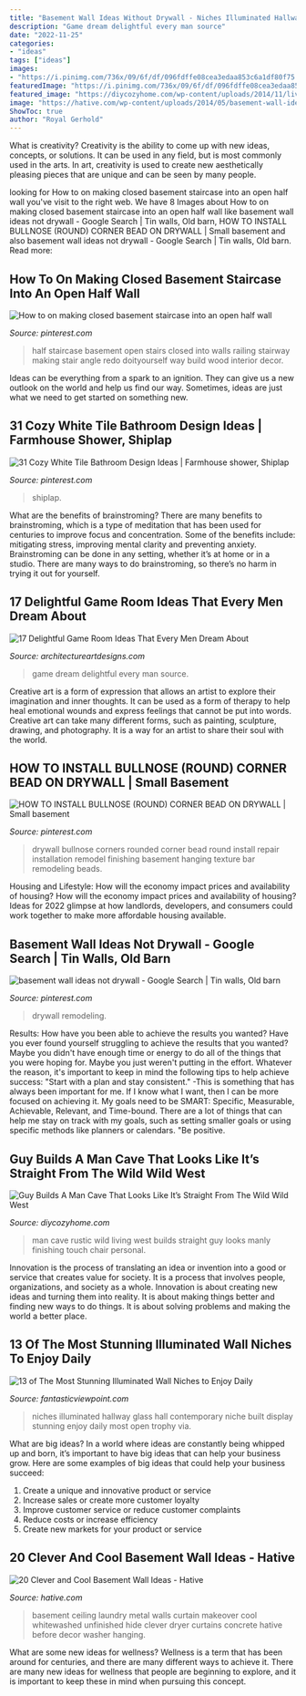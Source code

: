 ```yaml
---
title: "Basement Wall Ideas Without Drywall - Niches Illuminated Hallway Glass Hall Contemporary Niche Built Display Stunning Enjoy Daily Most Open Trophy Via"
description: "Game dream delightful every man source"
date: "2022-11-25"
categories:
- "ideas"
tags: ["ideas"]
images:
- "https://i.pinimg.com/736x/09/6f/df/096fdffe08cea3edaa853c6a1df80f75.jpg"
featuredImage: "https://i.pinimg.com/736x/09/6f/df/096fdffe08cea3edaa853c6a1df80f75.jpg"
featured_image: "https://diycozyhome.com/wp-content/uploads/2014/11/living-room-rustic.jpg"
image: "https://hative.com/wp-content/uploads/2014/05/basement-wall-ideas/9-curtain-for-basement-wall.jpg"
ShowToc: true
author: "Royal Gerhold"
---
```



What is creativity?
Creativity is the ability to come up with new ideas, concepts, or solutions. It can be used in any field, but is most commonly used in the arts. In art, creativity is used to create new aesthetically pleasing pieces that are unique and can be seen by many people.

	

		
looking for How to on making closed basement staircase into an open half wall you've visit to the right web. We have 8 Images about How to on making closed basement staircase into an open half wall like basement wall ideas not drywall - Google Search | Tin walls, Old barn, HOW TO INSTALL BULLNOSE (ROUND) CORNER BEAD ON DRYWALL | Small basement and also basement wall ideas not drywall - Google Search | Tin walls, Old barn. Read more:
		
    
## How To On Making Closed Basement Staircase Into An Open Half Wall

<img loading=lazy src="https://i.pinimg.com/originals/91/20/3f/91203ffd7b562999866fbd1bbae4b06b.jpg" onerror="this.onerror=null;this.src='https://tse1.mm.bing.net/th?id=OIP.MbMZmyQWKnZq7B5XttgZhAAAAA&amp;pid=15.1';" alt="How to on making closed basement staircase into an open half wall">

_Source: pinterest.com_

>half staircase basement open stairs closed into walls railing stairway making stair angle redo doityourself way build wood interior decor. 

	

Ideas can be everything from a spark to an ignition. They can give us a new outlook on the world and help us find our way. Sometimes, ideas are just what we need to get started on something new.

    
## 31 Cozy White Tile Bathroom Design Ideas | Farmhouse Shower, Shiplap

<img loading=lazy src="https://i.pinimg.com/736x/79/8c/71/798c71b1e0eba2d9871e9b5b7aa96c2d.jpg" onerror="this.onerror=null;this.src='https://tse3.mm.bing.net/th?id=OIP.wOp0STyCl9B-dGvpA7tuoQHaLE&amp;pid=15.1';" alt="31 Cozy White Tile Bathroom Design Ideas | Farmhouse shower, Shiplap">

_Source: pinterest.com_

>shiplap. 

	

What are the benefits of brainstroming?
There are many benefits to brainstroming, which is a type of meditation that has been used for centuries to improve focus and concentration. Some of the benefits include: mitigating stress, improving mental clarity and preventing anxiety. Brainstroming can be done in any setting, whether it’s at home or in a studio. There are many ways to do brainstroming, so there’s no harm in trying it out for yourself.

    
## 17 Delightful Game Room Ideas That Every Men Dream About

<img loading=lazy src="http://www.architectureartdesigns.com/wp-content/uploads/2015/10/510-630x564.jpg" onerror="this.onerror=null;this.src='https://tse3.mm.bing.net/th?id=OIP.6TX7W3mVaisVto5TZSDz6wHaGo&amp;pid=15.1';" alt="17 Delightful Game Room Ideas That Every Men Dream About">

_Source: architectureartdesigns.com_

>game dream delightful every man source. 

	

Creative art is a form of expression that allows an artist to explore their imagination and inner thoughts. It can be used as a form of therapy to help heal emotional wounds and express feelings that cannot be put into words. Creative art can take many different forms, such as painting, sculpture, drawing, and photography. It is a way for an artist to share their soul with the world.

    
## HOW TO INSTALL BULLNOSE (ROUND) CORNER BEAD ON DRYWALL | Small Basement

<img loading=lazy src="https://i.pinimg.com/736x/d9/46/3d/d9463d16ba49ccb4cf41ac8cf81e1432--drywall-tools-drywall-corners.jpg" onerror="this.onerror=null;this.src='https://tse1.mm.bing.net/th?id=OIP.HEml3lsTGSNXcuE4Xw514AHaJ4&amp;pid=15.1';" alt="HOW TO INSTALL BULLNOSE (ROUND) CORNER BEAD ON DRYWALL | Small basement">

_Source: pinterest.com_

>drywall bullnose corners rounded corner bead round install repair installation remodel finishing basement hanging texture bar remodeling beads. 

	

Housing and Lifestyle: How will the economy impact prices and availability of housing?
How will the economy impact prices and availability of housing? 
Ideas for 2022 glimpse at how landlords, developers, and consumers could work together to make more affordable housing available.

    
## Basement Wall Ideas Not Drywall - Google Search | Tin Walls, Old Barn

<img loading=lazy src="https://i.pinimg.com/736x/09/6f/df/096fdffe08cea3edaa853c6a1df80f75.jpg" onerror="this.onerror=null;this.src='https://tse3.mm.bing.net/th?id=OIP.hcGW6QNhiSp1CUZZLJkR6AHaJ3&amp;pid=15.1';" alt="basement wall ideas not drywall - Google Search | Tin walls, Old barn">

_Source: pinterest.com_

>drywall remodeling. 

	

Results: How have you been able to achieve the results you wanted?
Have you ever found yourself struggling to achieve the results that you wanted? Maybe you didn't have enough time or energy to do all of the things that you were hoping for. Maybe you just weren't putting in the effort. Whatever the reason, it's important to keep in mind the following tips to help achieve success: 
"Start with a plan and stay consistent." -This is something that has always been important for me. If I know what I want, then I can be more focused on achieving it. My goals need to be SMART: Specific, Measurable, Achievable, Relevant, and Time-bound. There are a lot of things that can help me stay on track with my goals, such as setting smaller goals or using specific methods like planners or calendars. 
"Be positive.

    
## Guy Builds A Man Cave That Looks Like It’s Straight From The Wild Wild West

<img loading=lazy src="https://diycozyhome.com/wp-content/uploads/2014/11/living-room-rustic.jpg" onerror="this.onerror=null;this.src='https://tse3.mm.bing.net/th?id=OIP.YG_HLw9Gt5Q4nlhrWZOqHwHaFj&amp;pid=15.1';" alt="Guy Builds A Man Cave That Looks Like It’s Straight From The Wild Wild West">

_Source: diycozyhome.com_

>man cave rustic wild living west builds straight guy looks manly finishing touch chair personal. 

	

Innovation is the process of translating an idea or invention into a good or service that creates value for society. It is a process that involves people, organizations, and society as a whole. Innovation is about creating new ideas and turning them into reality. It is about making things better and finding new ways to do things. It is about solving problems and making the world a better place.

    
## 13 Of The Most Stunning Illuminated Wall Niches To Enjoy Daily

<img loading=lazy src="http://www.fantasticviewpoint.com/wp-content/uploads/2016/11/Bookshelf-hallway-hall-contemporary-with-open-storage-glass-pendant-light-7-634x872.jpg" onerror="this.onerror=null;this.src='https://tse1.mm.bing.net/th?id=OIP.6n9Tf5tXhh_r11IEQb0fvAHaKL&amp;pid=15.1';" alt="13 of The Most Stunning Illuminated Wall Niches to Enjoy Daily">

_Source: fantasticviewpoint.com_

>niches illuminated hallway glass hall contemporary niche built display stunning enjoy daily most open trophy via. 

	

What are big ideas?
In a world where ideas are constantly being whipped up and born, it’s important to have big ideas that can help your business grow. Here are some examples of big ideas that could help your business succeed: 
1. Create a unique and innovative product or service 
2. Increase sales or create more customer loyalty 
3. Improve customer service or reduce customer complaints 
4. Reduce costs or increase efficiency 
5. Create new markets for your product or service 

    
## 20 Clever And Cool Basement Wall Ideas - Hative

<img loading=lazy src="https://hative.com/wp-content/uploads/2014/05/basement-wall-ideas/9-curtain-for-basement-wall.jpg" onerror="this.onerror=null;this.src='https://tse1.mm.bing.net/th?id=OIP.q0tQZrSR7t4WKemPkogjvgHaKJ&amp;pid=15.1';" alt="20 Clever and Cool Basement Wall Ideas - Hative">

_Source: hative.com_

>basement ceiling laundry metal walls curtain makeover cool whitewashed unfinished hide clever dryer curtains concrete hative before decor washer hanging. 

	

What are some new ideas for wellness?
Wellness is a term that has been around for centuries, and there are many different ways to achieve it. There are many new ideas for wellness that people are beginning to explore, and it is important to keep these in mind when pursuing this concept.

